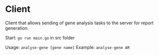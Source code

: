 # Client

Client that allows sending of gene analysis tasks to the server for report generation.

Start: `go run main.go` in src folder

Usage: `analyse-gene [gene name]`
Example: `analyse-gene AR`
